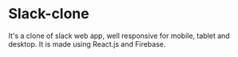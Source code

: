 # Slack-clone
It's a clone of slack web app, well responsive for mobile, tablet and desktop. It is made using React.js and Firebase.
